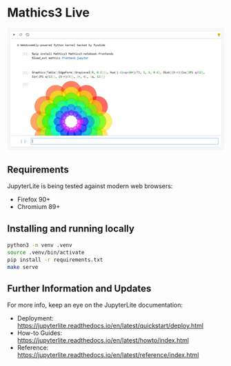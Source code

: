 # Mathics3 Live

![screenshot](./screenshot.png)

## Requirements

JupyterLite is being tested against modern web browsers:

- Firefox 90+
- Chromium 89+

## Installing and running locally

```bash
python3 -m venv .venv
source .venv/bin/activate
pip install -r requirements.txt
make serve
```

## Further Information and Updates

For more info, keep an eye on the JupyterLite documentation:

- Deployment: https://jupyterlite.readthedocs.io/en/latest/quickstart/deploy.html
- How-to Guides: https://jupyterlite.readthedocs.io/en/latest/howto/index.html
- Reference: https://jupyterlite.readthedocs.io/en/latest/reference/index.html
